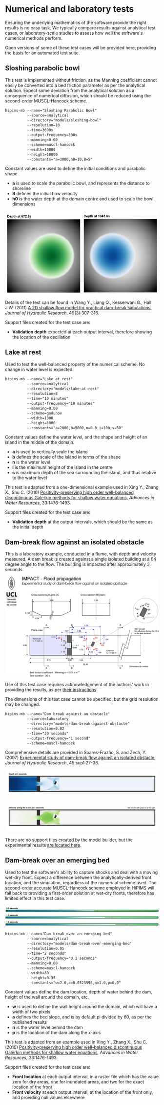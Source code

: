 # Numerical and laboratory tests

Ensuring the underlying mathematics of the software provide the right results is no easy task. We typically compare results against analytical test cases, or laboratory-scale studies to assess how well the software's numerical methods perform.

Open versions of some of these test cases will be provided here, providing the basis for an automated test suite. 

## Sloshing parabolic bowl
This test is implemented without friction, as the Manning coefficient cannot easily be converted into a bed friction parameter as per the analytical solution. Expect some deviation from the analytical solution as a consequence of numerical diffusion, which should be reduced using the second-order MUSCL-Hancock scheme.

````
hipims-mb --name="Sloshing Parabolic Bowl"
          --source=analytical
          --directory="models/sloshing-bowl"
          --resolution=10
          --time=3600s
          --output-frequency=300s
          --manning=0.00
          --scheme=muscl-hancock
          --width=10000
          --height=10000
          --constants="a=3000,h0=10,B=5"
````
Constant values are used to define the initial conditions and parabolic shape.

* **a** is used to scale the parabolic bowl, and represents the distance to shoreline
* **B** defines the initial flow velocity
* **h0** is the water depth at the domain centre and used to scale the bowl dimensions

![Example results for the half- and full-period](/tools/model-builder/tests/images/oscillating-flow-in-bowl.png?raw=true "Example results for the half- and full-period")

Details of the test can be found in Wang Y., Liang Q., Kesserwani G., Hall J.W. (2011) [A 2D shallow flow model for practical dam-break simulations](http://dx.doi.org/10.1080/00221686.2011.566248), _Journal of Hydraulic Research_, 49(3):307-316.

Support files created for the test case are:
* **Validation depth** expected at each output interval, therefore showing the location of the oscillation

## Lake at rest
Used to test the well-balanced property of the numerical scheme. No change in water level is expected.

````
hipims-mb --name="Lake at rest"
          --source=analytical
          --directory="models/lake-at-rest"
          --resolution=8
          --time="10 minutes"
          --output-frequency="10 minutes"
          --manning=0.00
          --scheme=godunov
          --width=1000
          --height=1000
          --constants="a=2000,b=5000,n=0.0,i=100,s=50"
````

Constant values define the water level, and the shape and height of an island in the middle of the domain.

* **a** is used to vertically scale the island
* **b** defines the scale of the island in terms of the shape
* **n** is the water level
* **i** is the maximum height of the island in the centre
* **s** is maximum depth of the sea surrounding the island, and thus relative to the water level

This test is adapted from a one-dimensional example used in Xing Y., Zhang X., Shu C. (2010) [Positivity-preserving high order well-balanced discontinuous Galerkin methods for shallow water equations](http://dx.doi.org/10.1016/j.advwatres.2010.08.005), _Advances in Water Resources_, 33:1476-1493.

Support files created for the test case are:
* **Validation depth** at the output intervals, which should be the same as the initial depth

## Dam-break flow against an isolated obstacle
This is a laboratory example, conducted in a flume, with depth and velocity measured. A dam break is created against a single isolated building at a 64 degree angle to the flow. The building is impacted after approximately 3 seconds.

![Laboratory experiment design for dam break against an obstacle](/tools/model-builder/tests/images/dam-break-obstacle-layout.png?raw=true "Laboratory experiment design for dam break against an obstacle")

Use of this test case requires acknowledgement of the authors' work in providing the results, as per [their instructions](/tools/model-builder/tests/resources/dam-break-against-obstacle/Readme.txt).

The dimensions of this test case cannot be specified, but the grid resolution may be changed. 

````
hipims-mb --name="Dam break against an obstacle"
          --source=laboratory
          --directory="models/dam-break-against-obstacle"
          --resolution=0.02
          --time="30 seconds"
          --output-frequency="1 second"
          --scheme=muscl-hancock
````

Comprehensive details are provided in Soares-Frazão, S. and Zech, Y. (2007) [Experimental study of dam-break flow against an isolated obstacle](http://dx.doi.org/10.1080/00221686.2007.9521830), _Journal of Hydraulic Research_, 45:sup1:27-36.

![Example results for depth after 3 seconds](/tools/model-builder/tests/images/dam-break-obstacle-depth-example.png?raw=true "Example results for depth after 3 seconds")

![Example results for velocity after 3 seconds](/tools/model-builder/tests/images/dam-break-obstacle-velocity-example.png?raw=true "Example results for velocity after 3 seconds")

There are no support files created by the model builder, but the experimental results [are located here](/tools/model-builder/tests/resources/dam-break-against-obstacle/).

## Dam-break over an emerging bed
Used to test the software's ability to capture shocks and deal with a moving wet-dry front. Expect a difference between the analytically-derived front location, and the simulation, regardless of the numerical scheme used. The second-order accurate MUSCL-Hancock scheme employed in HiPIMS will fall back to providing a first-order solution at wet-dry fronts, therefore has limited effect in this test case.

![Example results for dam break over an emerging bed](/tools/model-builder/tests/images/dam-break-emerging-bed-example.png?raw=true "Example results for dam break over an emerging bed")

````
hipims-mb --name="Dam break over an emerging bed"
          --source=analytical
          --directory="models/dam-break-over-emerging-bed"
          --resolution=0.05
          --time="2 seconds"
          --output-frequency="0.1 seconds"
          --manning=0.00
          --scheme=muscl-hancock
          --width=30
          --height=0.35
          --constants="w=2.0,a=0.0523598,n=1.0,p=0.0"
````

Constant values define the dam location, depth of water behind the dam, height of the wall around the domain, etc.

* **w** is used to define the wall height around the domain, which will have a width of two pixels
* **a** defines the bed slope, and is by default pi divided by 60, as per the published results
* **n** is the water level behind the dam
* **p** is the location of the dam along the x-axis

This test is adapted from an example used in Xing Y., Zhang X., Shu C. (2010) [Positivity-preserving high order well-balanced discontinuous Galerkin methods for shallow water equations](http://dx.doi.org/10.1016/j.advwatres.2010.08.005), _Advances in Water Resources_, 33:1476-1493.

Support files created for the test case are:
* **Front location** at each output interval, in a raster file which has the value zero for dry areas, one for inundated areas, and two for the exact location of the front
* **Front velocity** at each output interval, at the location of the front only, and providing null values elsewhere
